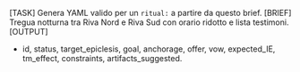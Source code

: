 [TASK] Genera YAML valido per un `ritual:` a partire da questo brief.
[BRIEF] Tregua notturna tra Riva Nord e Riva Sud con orario ridotto e lista testimoni.
[OUTPUT]
- id, status, target_epiclesis, goal, anchorage, offer, vow, expected_IE, tm_effect, constraints, artifacts_suggested.
